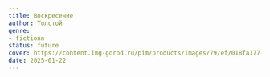 ```yaml
---
title: Воскресение
author: Толстой
genre:
- fictionn
status: future
cover: https://content.img-gorod.ru/pim/products/images/79/ef/018fa177-8b1b-71df-b17e-6ffe4b2679ef.jpg?width=0&height=1200&fit=bounds
date: 2025-01-22
---
```


